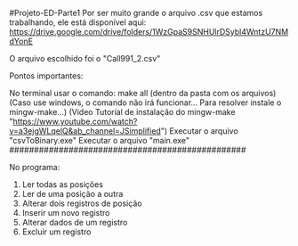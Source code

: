 #Projeto-ED-Parte1
Por ser muito grande o arquivo .csv que estamos trabalhando, ele está disponível aqui: https://drive.google.com/drive/folders/1WzGpaS9SNHUlrDSybl4WntzU7NMdYonE

O arquivo escolhido foi o "Call991_2.csv"

Pontos importantes:

No terminal usar o comando: make all (dentro da pasta com os arquivos) (Caso use windows, o comando não irá funcionar... Para resolver instale o mingw-make...) (Video Tutorial de instalação do mingw-make "https://www.youtube.com/watch?v=a3ejgWLqelQ&ab_channel=JSimplified")
Executar o arquivo "csvToBinary.exe"
Executar o arquivo "main.exe"
################################################

No programa:

1. Ler todas as posições
2. Ler de uma posição a outra
3. Alterar dois registros de posição
4. Inserir um novo registro
5. Alterar dados de um registro
6. Excluir um registro
